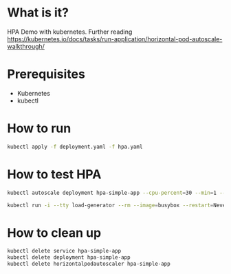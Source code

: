 # What is it?
HPA Demo with kubernetes.
Further reading https://kubernetes.io/docs/tasks/run-application/horizontal-pod-autoscale-walkthrough/

# Prerequisites
 
* Kubernetes
* kubectl

# How to run

```sh
kubectl apply -f deployment.yaml -f hpa.yaml
```

# How to test HPA
```sh
kubectl autoscale deployment hpa-simple-app --cpu-percent=30 --min=1 --max=10
```

```sh
kubectl run -i --tty load-generator --rm --image=busybox --restart=Never -- /bin/sh -c "while sleep 0.0000001; do wget -q -O- http://hpa-simple-app; done"
```

# How to clean up

```sh
kubectl delete service hpa-simple-app
kubectl delete deployment hpa-simple-app
kubectl delete horizontalpodautoscaler hpa-simple-app
```